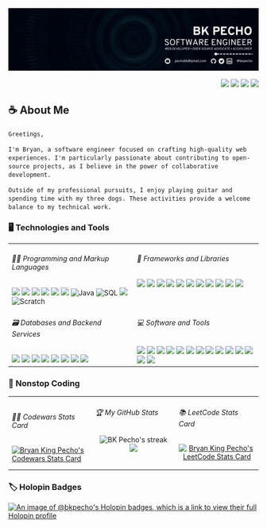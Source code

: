<img src="./assets/banner.gif" />

<p align="right">
   <a href="https://bkpecho.tech/" 
    ><img
      src="https://img.shields.io/badge/Website-0077B5?style=plastic&logo=esri&logoColor=3aaded&color=black"
  /></a>
  <a href="https://linkedin.com/in/bkpecho" 
    ><img
      src="https://img.shields.io/badge/LinkedIn-0077B5?style=plastic&logo=linkedin&logoColor=3aaded&color=black"
  /></a>
  <a href="https://www.twitter.com/bkpecho" 
    ><img
      src="https://img.shields.io/badge/Twitter-1DA1F2?style=plastic&logo=twitter&logoColor=3aaded&color=black"
  /></a>
  <a href="mailto:pechobk@gmail.com" 
    ><img
      src="https://img.shields.io/badge/Let's Talk-D14836?style=plastic&logo=gmail&logoColor=3aaded&color=black"
  /></a>
</p>

<h2>☕ About Me</h2>

`Greetings,`

`I'm Bryan, a software engineer focused on crafting high-quality web experiences. I'm particularly passionate about contributing to open-source projects, as I believe in the power of collaborative development.`

`Outside of my professional pursuits, I enjoy playing guitar and spending time with my three dogs. These activities provide a welcome balance to my technical work.`

<h3>🖥️ Technologies and Tools</h3>
<table>
  <tr>
<td valign="top" width="50%">
  <h6>👨‍💻 Programming and Markup Languages</h6>
  <!-- Web Development Essentials -->
  <img src="https://img.shields.io/badge/HTML5-E34F26?style=plastic&logo=html5&logoColor=white" />
  <img src="https://img.shields.io/badge/CSS3-1572B6?style=plastic&logo=css3&logoColor=white" />
  <img src="https://img.shields.io/badge/JavaScript-323330?style=plastic&logo=javascript&logoColor=F7DF1E" />
  <!-- JavaScript Ecosystem -->
  <img src="https://img.shields.io/badge/TypeScript-3178C6?style=plastic&logo=typescript&logoColor=white" />
  <img src="https://img.shields.io/badge/Node.js-339933?style=plastic&logo=node.js&logoColor=white" />
  <!-- Server-side Languages -->
  <img src="https://img.shields.io/badge/PHP-777BB4?style=plastic&logo=php&logoColor=white" />
  <img alt="Java" src="https://custom-icon-badges.demolab.com/badge/Java-f89820.svg?logo=java&logoColor=white&style=plastic">
  <!-- Database Languages -->
<img alt="SQL" src="https://custom-icon-badges.demolab.com/badge/SQL-025E8C.svg?logo=database&logoColor=white&style=plastic"></a>
  <!-- Markup and Documentation -->
  <img src="https://img.shields.io/badge/Markdown-000000?style=plastic&logo=markdown&logoColor=white" />
  <!-- Educational Programming -->
<img alt="Scratch" src="https://img.shields.io/badge/Scratch-4D97FF.svg?logo=scratch&logoColor=white&style=plastic"></a>
</td>
<td valign="top" width="50%">
  <h6>🧰 Frameworks and Libraries</h6>
  <!-- React Ecosystem -->
  <img src="https://img.shields.io/badge/React-20232A?style=plastic&logo=react&logoColor=61DAFB" />
  <img src="https://img.shields.io/badge/Next.js-000?style=plastic&logo=nextdotjs&logoColor=fff" />
  <!-- Vue Ecosystem -->
  <img src="https://img.shields.io/badge/Vue.js-4FC08D?style=plastic&logo=vuedotjs&logoColor=white" />
  <img src="https://img.shields.io/badge/Nuxt.js-00DC82?style=plastic&logo=nuxtdotjs&logoColor=white" />
  <!-- CSS Frameworks and Preprocessors -->
  <img src="https://img.shields.io/badge/Bootstrap-%238511FA?style=plastic&logo=bootstrap&logoColor=white" />
  <img src="https://img.shields.io/badge/Tailwind_CSS-06B6D4?style=plastic&logo=tailwindcss&logoColor=white" />
  <img src="https://img.shields.io/badge/SASS-CC6699?style=plastic&logo=sass&logoColor=white" />
  <!-- Static Site Generators -->
  <img src="https://img.shields.io/badge/Astro-BC52EE?style=plastic&logo=astro&logoColor=white" />
  <!-- Backend Frameworks -->
  <img src="https://img.shields.io/badge/Express.js-000000?style=plastic&logo=express&logoColor=white" />
  <img src="https://img.shields.io/badge/NestJS-E0234E?style=plastic&logo=nestjs&logoColor=white" />
  <!-- Content Management Systems -->
  <img src="https://img.shields.io/badge/WordPress-21759b?style=plastic&logo=wordpress&logoColor=white" />
</td>
  </tr>
  <tr>
     <td valign="top" width="50%">
      <h6>🗃️ Databases and Backend Services</h6>
      <!-- Relational Databases -->
      <img src="https://img.shields.io/badge/MySQL-005C84?style=plastic&logo=mysql&logoColor=white" />
      <img src="https://img.shields.io/badge/PostgreSQL-316192?style=plastic&logo=postgresql&logoColor=white" />
      <img src="https://img.shields.io/badge/SQLite-07405E?style=plastic&logo=sqlite&logoColor=white" />
      <!-- NoSQL Databases -->
      <img src="https://img.shields.io/badge/MongoDB-4EA94B?style=plastic&logo=mongodb&logoColor=white" />
      <img src="https://img.shields.io/badge/Redis-DC382D?style=plastic&logo=redis&logoColor=white" />
      <!-- Backend as a Service (BaaS) -->
      <img src="https://img.shields.io/badge/Firebase-039BE5?style=plastic&logo=firebase&logoColor=white" />
      <img src="https://img.shields.io/badge/Supabase-181818?style=plastic&logo=supabase&logoColor=white" />
      <img src="https://img.shields.io/badge/Appwrite-FD366E?style=plastic&logo=appwrite&logoColor=white" />
    </td>
   <td valign="top" width="50%">
  <h6>💻 Software and Tools</h6>
  <!-- IDEs and Code Editors -->
   <img src="https://img.shields.io/badge/Visual Studio Code-0078D4?style=plastic&logo=visual%20studio%20code&logoColor=white" />
  <img src="https://img.shields.io/badge/Android_Studio-3DDC84?style=plastic&logo=android-studio&logoColor=white" />
  <img src="https://img.shields.io/badge/Apache%20Netbeans-1B6AC6?style=plastic&logo=apache%20netbeans%20ide&logoColor=white" />
  <!-- Version Control -->
  <img src="https://img.shields.io/badge/Git-E44C30?style=plastic&logo=git&logoColor=white" />
  <img src="https://img.shields.io/badge/GitHub-100000?style=plastic&logo=github&logoColor=white" />
  <img src="https://img.shields.io/badge/GitHub_Desktop-8034A9?style=plastic&logo=github&logoColor=white" />
  <!-- API Testing Tools -->
  <img src="https://img.shields.io/badge/Postman-FF6C37?style=plastic&logo=postman&logoColor=white" />
  <img src="https://img.shields.io/badge/Insomnia-4000BF?style=plastic&logo=insomnia&logoColor=white" />
  <!-- Development Environments -->
  <img src="https://img.shields.io/badge/XAMPP-F37623?style=plastic&logo=xampp&logoColor=white" />
  <!-- Operating Systems -->
  <img src="https://img.shields.io/badge/Linux-FCC624?style=plastic&logo=linux&logoColor=black" />
  <img src="https://img.shields.io/badge/Linux_Mint-87CF3E?style=plastic&logo=linuxmint&logoColor=white" />
  <img src="https://img.shields.io/badge/Pop!_OS-48B9C7?style=plastic&logo=pop!_os&logoColor=white" />
  <img src="https://img.shields.io/badge/macOS-000000?style=plastic&logo=macos&logoColor=white" />
  <img src="https://img.shields.io/badge/Windows-0078D6?style=plastic&logo=windows&logoColor=white" />
</td>
  </tr>
</table>

<!-- <h3>🚀 Featured Projects</h3>
<table>

  <tr>
      <td width="50%" valign="top">
      <h3 align="center">💻 Gadget Gizmo</h3>
        <br />
        <a target="_blank" href="https://gadgetgizmo.shop/">
            <img src="https://media.giphy.com/media/v1.Y2lkPTc5MGI3NjExZTk2OHM2cTlvbDExeXp2eDlhbTU0ZDhwYjRuYjJtbGFkcmhkamU0ayZlcD12MV9pbnRlcm5hbF9naWZfYnlfaWQmY3Q9Zw/rBocYUXrXQJVxcwFD9/giphy.gif" width="100%" alt="Gadget Gizmo"/>
        </a>
        <br />
        <p align="center">
  <a href="https://github.com/bkpecho/gadgetgizmo">
    <img src="https://img.shields.io/static/v1?label=&message=Repository&color=black&style=plastic&logo=github&logoColor=3aaded"/>
  </a>
  <a href="https://gadgetgizmo.shop/">
    <img src="https://img.shields.io/static/v1?label=&message=Live Site&color=black&style=plastic&logo=gitee&logoColor=3aaded"/>
  </a>
      </p>
        <p><strong>Node.js, Express, MongoDB, React, Redux, React Bootstrap, Cloudinary, Paypal JS SDK</strong> -  Gadget Gizmo is a robust eCommerce platform developed with the MERN stack and Redux, offering a complete shopping cart experience and streamlined payment processing, including PayPal and credit/debit options.</p>
    </td>
    <td width="50%" valign="top">
      <h3 align="center">🥂 Handaan</h3>
        <br />
        <a target="_blank" href="https://handaan.netlify.app/">
            <img src="https://media.giphy.com/media/v1.Y2lkPTc5MGI3NjExbGJlZzQyMDloNmRtMWh6bjlmZHFvN2Q2ajM0eHc2OW5keTBmZnJtaiZlcD12MV9pbnRlcm5hbF9naWZfYnlfaWQmY3Q9Zw/QgjVbASKim1G3UbKES/giphy.gif" width="100%" alt="Handaan Website"/>
        </a>
        <br />
        <p align="center">
  <a href="https://github.com/bkpecho/handaan">
    <img src="https://img.shields.io/static/v1?label=&message=Repository&color=black&style=plastic&logo=github&logoColor=3aaded"/>
  </a>
  <a href="https://handaan.netlify.app/">
    <img src="https://img.shields.io/static/v1?label=&message=Live Site&color=black&style=plastic&logo=netlify&logoColor=3aaded"/>
  </a>
      </p>
        <p><strong>JavaScript, AOS, GLightbox, Isotope Layout, Swiper JS, HTML5, CSS3, & Bootstrap</strong> - Handaan is a delightful restaurant landing page with an elegant design, responsive interface, and smooth animations.</p>
    </td>

  </tr>

   <tr>
     <td width="50%" valign="top">
      <h3 align="center">🍣 Sushi Delights</h3>
        <br />
      <a target="_blank" href="https://sushi-delights.vercel.app/">
            <img src="https://media.giphy.com/media/v1.Y2lkPTc5MGI3NjExN2JhYjVwc2dlMW8xc3ZteG5rYm5lNTlvcTZuZmE5Mml0aDlrbGcxZCZlcD12MV9pbnRlcm5hbF9naWZfYnlfaWQmY3Q9Zw/OlddBVYkUXm9HT7fyz/giphy.gif" width="100%"  alt="Sushi Delights Website"/>
        </a>
        <br />
        <p align="center">
   <a href="https://github.com/bkpecho/sushi-delights">
    <img src="https://img.shields.io/static/v1?label=&message=Repository&color=black&style=plastic&logo=github&logoColor=3aaded"/>
  </a>
  <a href="https://sushi-delights.vercel.app/">
    <img src="https://img.shields.io/static/v1?label=&message=Live Site&color=black&style=plastic&logo=vercel&logoColor=3aaded"/>
  </a>
      </p>
        <p><strong>HTML5, CSS3, JavaScript, AOS, Vite, BEM</strong> - Sushi Delights is a responsive landing page for a sushi restaurant, featuring traditional and innovative sushi dishes with a touch of Japanese culinary excellence.</p>
    </td>
    <td width="50%" valign="top">
      <h3 align="center">🏆 Nicotime-Out</h3>
        <br />
        <a target="_blank" href="https://youtu.be/CYq7Sqg0vU4">
            <img src="https://media.giphy.com/media/v1.Y2lkPTc5MGI3NjExdHlrd3dtMDMwaW0wMjVzeWVoZDJ1bmc2d2N0MHo5bHNhdWgxYWgwNCZlcD12MV9pbnRlcm5hbF9naWZfYnlfaWQmY3Q9Zw/aTKlCEFTjZnMFJSoeK/giphy.gif" width="100%" alt="Nicotime-Out App"/>
        </a>
        <br />
        <p align="center">
  <a href="https://github.com/bkpecho/Nicotime-Out">
    <img src="https://img.shields.io/static/v1?label=&message=Repository&color=black&style=plastic&logo=github&logoColor=3aaded"/>
  </a>
  <a href="https://youtu.be/CYq7Sqg0vU4">
    <img src="https://img.shields.io/static/v1?label=&message=App Demo&color=black&style=plastic&logo=youtube&logoColor=3aaded"/>
  </a>
      </p>
        <p><strong>Java, SQLite, Android Studio, Adobe XD, & Powtoon</strong> - Nicotime-Out is an Android application developed as an undergraduate thesis project to help smokers overcome their addiction. It offers a range of features and tools, leveraging mobile technology, to support users on their path to a smoke-free life.</p>
    </td>
  </tr>
</table> -->

<h3>🚀 Nonstop Coding</h3>
<table>
  <tr>
     <td width="33%" valign="center">
      <h6>🐱‍👤 Codewars Stats Card</h6>
      <a href="https://www.codewars.com/users/bkpecho">
        <img
          title="Codewars Stats Card"
          alt="Bryan King Pecho's Codewars Stats Card"
          src="https://codewars-stats-ignacio-cuadra.vercel.app/?username=bkpecho&theme=dark&primaryColor=3aaded"
        />
      </a>
    </td>
    <td width="33%" valign="top">
      <h6>🏆 My GitHub Stats</h6>
      <p align="center">
        <img
          title="🔥 Get streak stats for your profile at git.io/streak-stats"
          alt="BK Pecho's streak"
          src="https://streak-stats.demolab.com/?user=bkpecho&theme=react&background=black&currStreakNum=white&currStreakLabel=white&fire=3aaded&ring=3aaded&sideNums=3aaded&sideLabels=white&dates=3aaded&hide_border=true"
        />
        <a href="https://committers.top/philippines#bkpecho">
          <img
            src="https://img.shields.io/static/v1?label=MOST ACTIVE GITHUB USERS IN PH&labelColor=black&message=Top 1%&color=black&style=for-the-badge&logo=github&logoColor=3aaded"
          />
        </a>
      </p> 
    </td>
    <td width="33%" valign="center">
      <h6>📚 LeetCode Stats Card</h6>
      <p align="center">
        <a href="https://leetcode.com/bkpecho/">
          <img
            title="LeetCode Stats Card"
            alt="Bryan King Pecho's LeetCode Stats Card"
            src="https://leetcard.jacoblin.cool/bkpecho?theme=dark&font=Encode%20Sans&hide=ranking"
          />
        </a>
      </p>
    </td>
  </tr>
</table>

<h3>🏷️ Holopin Badges</h3>

[![An image of @bkpecho's Holopin badges, which is a link to view their full Holopin profile](https://holopin.me/bkpecho)](https://holopin.io/@bkpecho)
